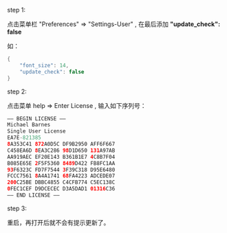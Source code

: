 step 1: 

点击菜单栏 "Preferences" => "Settings-User" , 在最后添加 **"update_check": false**

如：

```Java
{
	"font_size": 14,
	"update_check": false
}
```

step 2:

点击菜单 help => Enter License , 输入如下序列号：

```Java
—– BEGIN LICENSE —–
Michael Barnes
Single User License
EA7E-821385
8A353C41 872A0D5C DF9B2950 AFF6F667
C458EA6D 8EA3C286 98D1D650 131A97AB
AA919AEC EF20E143 B361B1E7 4C8B7F04
B085E65E 2F5F5360 8489D422 FB8FC1AA
93F6323C FD7F7544 3F39C318 D95E6480
FCCC7561 8A4A1741 68FA4223 ADCEDE07
200C25BE DBBC4855 C4CFB774 C5EC138C
0FEC1CEF D9DCECEC D3A5DAD1 01316C36
—— END LICENSE ——
```

step 3:

重启，再打开后就不会有提示更新了。